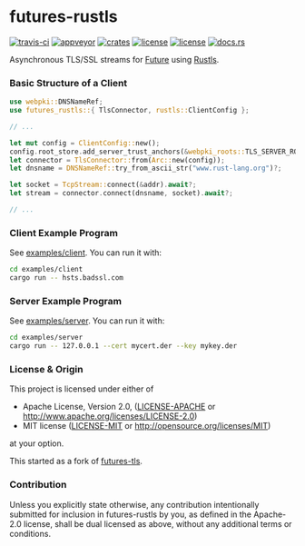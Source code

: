 # futures-rustls
[![travis-ci](https://travis-ci.org/quininer/tokio-rustls.svg?branch=master)](https://travis-ci.org/quininer/tokio-rustls)
[![appveyor](https://ci.appveyor.com/api/projects/status/4ukw15enii50suqi?svg=true)](https://ci.appveyor.com/project/quininer/tokio-rustls)
[![crates](https://img.shields.io/crates/v/futures-rustls.svg)](https://crates.io/crates/futures-rustls)
[![license](https://img.shields.io/badge/License-MIT-blue.svg)](https://github.com/quininer/tokio-rustls/blob/master/LICENSE-MIT)
[![license](https://img.shields.io/badge/License-Apache%202.0-blue.svg)](https://github.com/quininer/tokio-rustls/blob/master/LICENSE-APACHE)
[![docs.rs](https://docs.rs/futures-rustls/badge.svg)](https://docs.rs/futures-rustls/)

Asynchronous TLS/SSL streams for [Future](https://futures.rs/) using
[Rustls](https://github.com/ctz/rustls).

### Basic Structure of a Client

```rust
use webpki::DNSNameRef;
use futures_rustls::{ TlsConnector, rustls::ClientConfig };

// ...

let mut config = ClientConfig::new();
config.root_store.add_server_trust_anchors(&webpki_roots::TLS_SERVER_ROOTS);
let connector = TlsConnector::from(Arc::new(config));
let dnsname = DNSNameRef::try_from_ascii_str("www.rust-lang.org")?;

let socket = TcpStream::connect(&addr).await?;
let stream = connector.connect(dnsname, socket).await?;

// ...
```

### Client Example Program

See [examples/client](examples/client/src/main.rs). You can run it with:

```sh
cd examples/client
cargo run -- hsts.badssl.com
```

### Server Example Program

See [examples/server](examples/server/src/main.rs). You can run it with:

```sh
cd examples/server
cargo run -- 127.0.0.1 --cert mycert.der --key mykey.der
```

### License & Origin

This project is licensed under either of

 * Apache License, Version 2.0, ([LICENSE-APACHE](LICENSE-APACHE) or
   http://www.apache.org/licenses/LICENSE-2.0)
 * MIT license ([LICENSE-MIT](LICENSE-MIT) or
   http://opensource.org/licenses/MIT)

at your option.

This started as a fork of [futures-tls](https://github.com/futures-rs/futures-tls).

### Contribution

Unless you explicitly state otherwise, any contribution intentionally submitted
for inclusion in futures-rustls by you, as defined in the Apache-2.0 license, shall be
dual licensed as above, without any additional terms or conditions.
